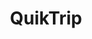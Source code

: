 ---
title: "QuikTrip"
url: /atlanta/quiktrip-fulton-industrial-boulevard-southwest-2/
shop: convenience
---